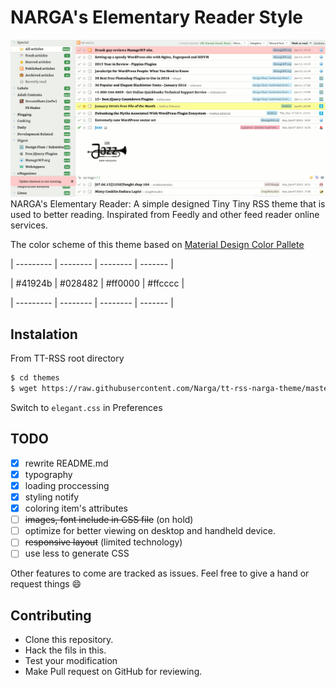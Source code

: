 NARGA's Elementary Reader Style
===============================

![expandable](https://raw.githubusercontent.com/Narga/tt-rss-narga-theme/master/screenshot.png)
NARGA's Elementary Reader: A simple designed Tiny Tiny RSS theme that is used to better reading. Inspirated from Feedly and other feed reader online services.

The color scheme of this theme based on [Material Design Color Pallete](http://zavoloklom.github.io/material-design-color-palette/colors.html)

| --------- | -------- | -------- | ------- |

| #41924b   | #028482  | #ff0000  | #ffcccc |

| --------- | -------- | -------- | ------- |

## Instalation
From TT-RSS root directory
```bash
$ cd themes
$ wget https://raw.githubusercontent.com/Narga/tt-rss-narga-theme/master/elegant.css
```
Switch to `elegant.css` in Preferences

## TODO
- [x] rewrite README.md
- [x] typography
- [x] loading proccessing
- [x] styling notify
- [x] coloring item's attributes
- [ ] ~~images, font include in CSS file~~ (on hold)
- [ ] optimize for better viewing on desktop and handheld device.
- [ ] ~~responsive layout~~ (limited technology)
- [ ] use less to generate CSS

Other features to come are tracked as issues. Feel free to give a hand or request things :smile:


## Contributing
- Clone this repository.
- Hack the fils in this.
- Test your modification
- Make Pull request on GitHub for reviewing.

